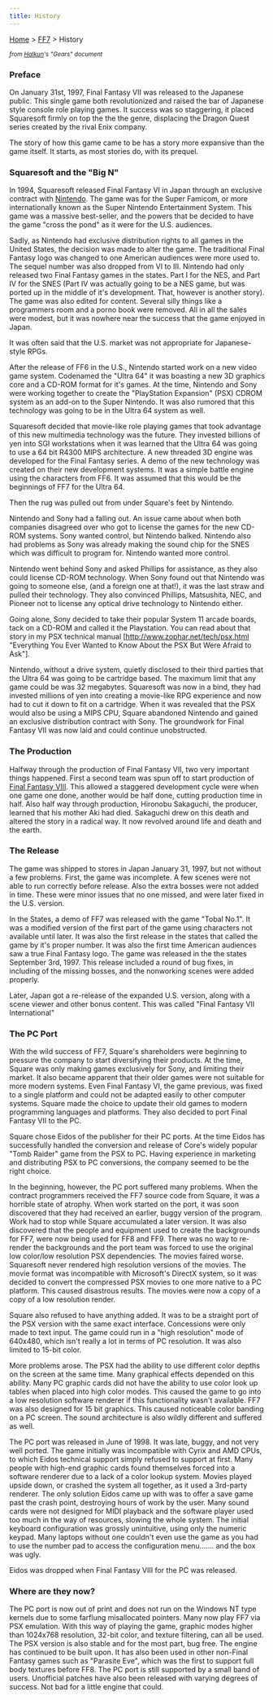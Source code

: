 ```yaml
---
title: History
---
```


[Home](../Main%20Page.md.md) > [FF7](../FF7.md) > History

<small>*from [Halkun][]'s "Gears" document*</small>

  

### Preface

On January 31st, 1997, Final Fantasy VII was released to the Japanese
public. This single game both revolutionized and raised the bar of
Japanese style console role playing games. It success was so staggering,
it placed Squaresoft firmly on top the the the genre, displacing the
Dragon Quest series created by the rival Enix company.

The story of how this game came to be has a story more expansive than
the game itself. It starts, as most stories do, with its prequel.

### Squaresoft and the "Big N"

In 1994, Squaresoft released Final Fantasy VI in Japan through an
exclusive contract with [Nintendo][]. The game was for the Super
Famicom, or more internationally known as the Super Nintendo
Entertainment System. This game was a massive best-seller, and the
powers that be decided to have the game "cross the pond" as it were for
the U.S. audiences.

Sadly, as Nintendo had exclusive distribution rights to all games in the
United States, the decision was made to alter the game. The traditional
Final Fantasy logo was changed to one American audiences were more used
to. The sequel number was also dropped from VI to III. Nintendo had only
released two Final Fantasy games in the states. Part I for the NES, and
Part IV for the SNES (Part IV was actually going to be a NES game, but
was ported up in the middle of it's development. That, however is
another story). The game was also edited for content. Several silly
things like a programmers room and a porno book were removed. All in all
the sales were modest, but it was nowhere near the success that the game
enjoyed in Japan.

It was often said that the U.S. market was not appropriate for
Japanese-style RPGs.

After the release of FF6 in the U.S., Nintendo started work on a new
video game system. Codenamed the "Ultra 64" it was boasting a new 3D
graphics core and a CD-ROM format for it's games. At the time, Nintendo
and Sony were working together to create the "PlayStation Expansion"
(PSX) CDROM system as an add-on to the Super Nintendo. It was also
rumored that this technology was going to be in the Ultra 64 system as
well.

Squaresoft decided that movie-like role playing games that took
advantage of this new multimedia technology was the future. They
invested billions of yen into SGI workstations when it was learned that
the Ultra 64 was going to use a 64 bit R4300 MIPS architecture. A new
threaded 3D engine was developed for the Final Fantasy series. A demo of
the new technology was created on their new development systems. It was
a simple battle engine using the characters from FF6. It was assumed
that this would be the beginnings of FF7 for the Ultra 64.

Then the rug was pulled out from under Square's feet by Nintendo.

Nintendo and Sony had a falling out. An issue came about when both
companies disagreed over who got to license the games for the new CD-ROM
systems. Sony wanted control, but Nintendo balked. Nintendo also had
problems as Sony was already making the sound chip for the SNES which
was difficult to program for. Nintendo wanted more control.

Nintendo went behind Sony and asked Phillips for assistance, as they
also could license CD-ROM technology. When Sony found out that Nintendo
was going to someone else, (and a foreign one at that!), it was the last
straw and pulled their technology. They also convinced Phillips,
Matsushita, NEC, and Pioneer not to license any optical drive technology
to Nintendo either.

Going alone, Sony decided to take their popular System 11 arcade boards,
tack on a CD-ROM and called it the Playstation. You can read about that
story in my PSX technical manual
\[[<http://www.zophar.net/tech/psx.html>][] "Everything You Ever Wanted
to Know About the PSX But Were Afraid to Ask"\].

Nintendo, without a drive system, quietly disclosed to their third
parties that the Ultra 64 was going to be cartridge based. The maximum
limit that any game could be was 32 megabytes. Squaresoft was now in a
bind, they had invested millions of yen into creating a movie-like RPG
experience and now had to cut it down to fit on a cartridge. When it was
revealed that the PSX would also be using a MIPS CPU, Square abandoned
Nintendo and gained an exclusive distribution contract with Sony. The
groundwork for Final Fantasy VII was now laid and could continue
unobstructed.

### The Production

Halfway through the production of Final Fantasy VII, two very important
things happened. First a second team was spun off to start production of
[Final Fantasy VIII][]. This allowed a staggered development cycle were
when one game one done, another would be half done, cutting production
time in half. Also half way through production, Hironobu Sakaguchi, the
producer, learned that his mother Aki had died. Sakaguchi drew on this
death and altered the story in a radical way. It now revolved around
life and death and the earth.

### The Release

The game was shipped to stores in Japan January 31, 1997, but not
without a few problems. First, the game was incomplete. A few scenes
were not able to run correctly before release. Also the extra bosses
were not added in time. These were minor issues that no one missed, and
were later fixed in the U.S. version.

In the States, a demo of FF7 was released with the game "Tobal No.1". It
was a modified version of the first part of the game using characters
not available until later. It was also the first release in the states
that called the game by it's proper number. It was also the first time
American audiences saw a true Final Fantasy logo. The game was released
in the the states September 3rd, 1997. This release included a round of
bug fixes, in including of the missing bosses, and the nonworking scenes
were added properly.

Later, Japan got a re-release of the expanded U.S. version, along with a
scene viewer and other bonus content. This was called "Final Fantasy VII
International"

### The PC Port

With the wild success of FF7, Square's shareholders were beginning to
pressure the company to start diversifying their products. At the time,
Square was only making games exclusively for Sony, and limiting their
market. It also became apparent that their older games were not suitable
for more modern systems. Even Final Fantasy VI, the game previous, was
fixed to a single platform and could not be adapted easily to other
computer systems. Square made the choice to update their old games to
modern programming languages and platforms. They also decided to port
Final Fantasy VII to the PC.

Square chose Eidos of the publisher for their PC ports. At the time
Eidos has successfully handled the conversion and release of Core's
widely popular "Tomb Raider" game from the PSX to PC. Having experience
in marketing and distributing PSX to PC conversions, the company seemed
to be the right choice.

In the beginning, however, the PC port suffered many problems. When the
contract programmers received the FF7 source code from Square, it was a
horrible state of atrophy. When work started on the port, it was soon
discovered that they had received an earlier, buggy version of the
program. Work had to stop while Square accumulated a later version. It
was also discovered that the people and equipment used to create the
backgrounds for FF7, were now being used for FF8 and FF9. There was no
way to re-render the backgrounds and the port team was forced to use the
original low color/low resolution PSX dependencies. The movies faired
worse. Squaresoft never rendered high resolution versions of the movies.
The movie format was incompatible with Microsoft's DirectX system, so it
was decided to convert the compressed PSX movies to one more native to a
PC platform. This caused disastrous results. The movies were now a copy
of a copy of a low resolution render.

Square also refused to have anything added. It was to be a straight port
of the PSX version with the same exact interface. Concessions were only
made to text input. The game could run in a "high resolution" mode of
640x480, which isn't really a lot in terms of PC resolution. It was also
limited to 15-bit color.

More problems arose. The PSX had the ability to use different color
depths on the screen at the same time. Many graphical effects depended
on this ability. Many PC graphic cards did not have the ability to use
color look up tables when placed into high color modes. This caused the
game to go into a low resolution software renderer if this functionality
wasn't available. FF7 was also designed for 15 bit graphics. This caused
noticeable color banding on a PC screen. The sound architecture is also
wildly different and suffered as well.

The PC port was released in June of 1998. It was late, buggy, and not
very well ported. The game initially was incompatible with Cyrix and AMD
CPUs, to which Eidos technical support simply refused to support at
first. Many people with high-end graphic cards found themselves forced
into a software renderer due to a lack of a color lookup system. Movies
played upside down, or crashed the system all together, as it used a
3rd-party renderer. The only solution Eidos came up with was to offer a
save game past the crash point, destroying hours of work by the user.
Many sound cards were not designed for MIDI playback and the software
player used too much in the way of resources, slowing the whole system.
The initial keyboard configuration was grossly unintuitive, using only
the numeric keypad. Many laptops without one couldn't even use the game
as you had to use the number pad to access the configuration menu.......
and the box was ugly.

Eidos was dropped when Final Fantasy VIII for the PC was released.

### Where are they now?

The PC port is now out of print and does not run on the Windows NT type
kernels due to some farflung misallocated pointers. Many now play FF7
via PSX emulation. With this way of playing the game, graphic modes
higher than 1024x768 resolution, 32-bit color, and texture filtering,
can all be used. The PSX version is also stable and for the most part,
bug free. The engine has continued to be built upon. It has also been
used in other non-Final Fantasy games such as "Parasite Eve", which was
the first to support full body textures before FF8. The PC port is still
supported by a small band of users. Unofficial patches have also been
released with varying degrees of success. Not bad for a little engine
that could.

  [Halkun]: ../User:Halkun.md "wikilink"
  [Nintendo]: http://www.nintendo.com/
  [<http://www.zophar.net/tech/psx.html>]: http://www.zophar.net/tech/psx.html
  [Final Fantasy VIII]: ../FF8.md "wikilink"
